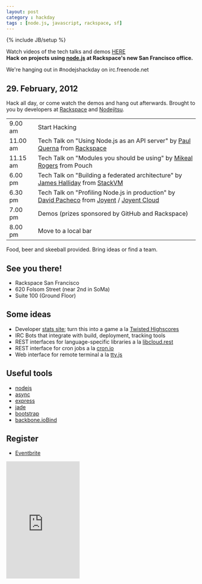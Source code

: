 ```yaml
---
layout: post
category : hackday
tags : [node.js, javascript, rackspace, sf]
---
```

{% include JB/setup %}

<div class="topinfo alert alert-success center">
Watch videos of the tech talks and demos <a href="http://www.youtube.com/playlist?list=PL39180396296857D2&feature=plcp">HERE</a>
</div>

<div class="topinfo center alert"><b>Hack on projects using <a href="http://nodejs.org/">node.js</a> at Rackspace's new San Francisco office.</b></div>

We're hanging out in #nodejshackday on irc.freenode.net

## 29. February, 2012

Hack all day, or come watch the demos and hang out afterwards. Brought to you by developers at <a href="http://rackspace.com">Rackspace</a> and <a href="http://nodejitsu.com">Nodejitsu</a>.

<table class="table table-bordered table-striped">
  <thead></thead>
  <tbody>
  <tr><td>9.00 <span class="light">am</span></td><td>Start Hacking</td></tr>
  <tr><td>11.00  <span class="light">am</span></td><td>Tech Talk on "Using Node.js as an API server" by <a href="https://github.com/pquerna">Paul Querna</a> from <a href="http://rackspace.com">Rackspace</a></td></tr>
  <tr><td>11.15  <span class="light">am</span></td><td>Tech Talk on "Modules you should be using" by <a href="https://github.com/mikeal">Mikeal Rogers</a> from Pouch</td></tr>
  <tr><td>6.00  <span class="light">pm</span></td><td>Tech Talk on "Building a federated architecture" by <a href="https://github.com/SubStack">James Halliday</a> from <a href="http://stackvm.com/">StackVM</a></td></tr>
  <tr><td>6.30  <span class="light">pm</span></td><td>Tech Talk on "Profiling Node.js in production" by <a href="https://github.com/davepacheco">David Pacheco</a> from <a href="http://joyent.com">Joyent</a> / <a href="http://joyentcloud.com">Joyent Cloud</a></td></tr>
  <tr><td>7.00  <span class="light">pm</span></td><td>Demos (prizes sponsored by GitHub and Rackspace)</td></tr>
  <tr><td>8.00  <span class="light">pm</span></td><td>Move to a local bar</td></tr>
  </tbody>
</table>

Food, beer and skeeball provided. Bring ideas or find a team.

## See you there!

<ul class="unstyled">
  <li>Rackspace San Francisco</li>
  <li>620 Folsom Street (near 2nd in SoMa)</li>
  <li>Suite 100 (Ground Floor)</li>
</ul>

## Some ideas

- Developer [stats site][developer-stats]; turn this into a game a la [Twisted Highscores][highscores]
- IRC Bots that integrate with build, deployment, tracking tools
- REST interfaces for language-specific libraries a la [libcloud.rest][lcrest]
- REST interface for cron jobs a la [cron.io][cronio]
- Web interface for remote terminal a la [tty.js][ttyjs]

[developer-stats]: https://github.com/hacktheplanet/developer-stats
[highscores]: http://twistedmatrix.com/highscores/
[lcrest]: https://github.com/Kami/libcloud.rest
[cronio]: http://cron.io/
[ttyjs]: https://github.com/chjj/tty.js

## Useful tools

- [nodejs](http://nodejs.org/ )
- [async](https://github.com/caolan/async )
- [express](http://expressjs.com/ )
- [jade](http://jade-lang.com/ )
- [bootstrap](http://twitter.github.com/bootstrap/ )
- [backbone.ioBind](https://github.com/logicalparadox/backbone.iobind )

## Register

- [Eventbrite](http://nodejshackday.eventbrite.com/ )

<div style="width:195px; text-align:center;" >
  <iframe  src="http://www.eventbrite.com/countdown-widget?eid=2912586625" frameborder="0" height="312" width="195" marginheight="0" marginwidth="0" scrolling="no" allowtransparency="true">
  </iframe>
</div>

<!--
- [Meetup | Bay Area Software Engineers]( http://www.meetup.com/software/events/51882442/ )
- [Meetup | SFJS](http://www.meetup.com/jsmeetup/events/51361712/ )
-->
